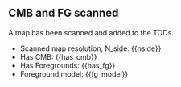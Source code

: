 ## CMB and FG scanned

A map has been scanned and added to the TODs.

- Scanned map resolution, N_side: {{nside}}
- Has CMB: {{has_cmb}}
- Has Foregrounds: {{has_fg}}
- Foreground model: {{fg_model}}
